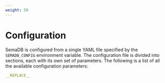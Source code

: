 ```yaml
---
weight: 50
---
```


# Configuration

SemaDB is configured from a single YAML file specified by the `SEMADB_CONFIG` environment variable. The configuration file is divided into sections, each with its own set of parameters. The following is a list of all the available configuration parameters:

```yaml
__REPLACE__
```